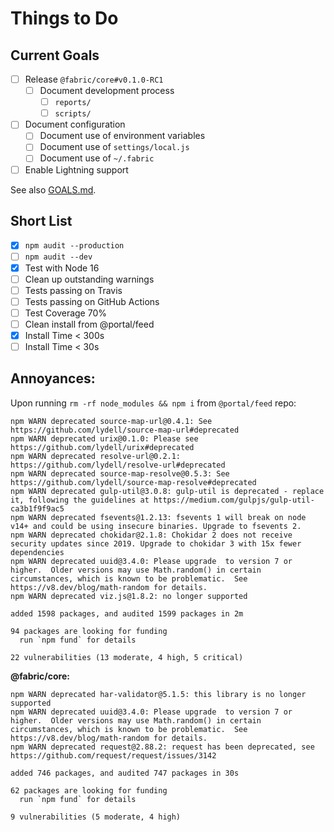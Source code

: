 # Things to Do
## Current Goals
- [ ] Release `@fabric/core#v0.1.0-RC1`
  - [ ] Document development process
    - [ ] `reports/`
    - [ ] `scripts/`
- [ ] Document configuration
  - [ ] Document use of environment variables
  - [ ] Document use of `settings/local.js`
  - [ ] Document use of `~/.fabric`
- [ ] Enable Lightning support

See also [GOALS.md][goals].

## Short List
- [x] `npm audit --production`
- [ ] `npm audit --dev`
- [x] Test with Node 16
- [ ] Clean up outstanding warnings
- [ ] Tests passing on Travis
- [ ] Tests passing on GitHub Actions
- [ ] Test Coverage 70%
- [ ] Clean install from @portal/feed
- [x] Install Time < 300s
- [ ] Install Time < 30s

## Annoyances:
Upon running `rm -rf node_modules && npm i` from `@portal/feed` repo:
```
npm WARN deprecated source-map-url@0.4.1: See https://github.com/lydell/source-map-url#deprecated
npm WARN deprecated urix@0.1.0: Please see https://github.com/lydell/urix#deprecated
npm WARN deprecated resolve-url@0.2.1: https://github.com/lydell/resolve-url#deprecated
npm WARN deprecated source-map-resolve@0.5.3: See https://github.com/lydell/source-map-resolve#deprecated
npm WARN deprecated gulp-util@3.0.8: gulp-util is deprecated - replace it, following the guidelines at https://medium.com/gulpjs/gulp-util-ca3b1f9f9ac5
npm WARN deprecated fsevents@1.2.13: fsevents 1 will break on node v14+ and could be using insecure binaries. Upgrade to fsevents 2.
npm WARN deprecated chokidar@2.1.8: Chokidar 2 does not receive security updates since 2019. Upgrade to chokidar 3 with 15x fewer dependencies
npm WARN deprecated uuid@3.4.0: Please upgrade  to version 7 or higher.  Older versions may use Math.random() in certain circumstances, which is known to be problematic.  See https://v8.dev/blog/math-random for details.
npm WARN deprecated viz.js@1.8.2: no longer supported

added 1598 packages, and audited 1599 packages in 2m

94 packages are looking for funding
  run `npm fund` for details

22 vulnerabilities (13 moderate, 4 high, 5 critical)
```

**@fabric/core:**
```
npm WARN deprecated har-validator@5.1.5: this library is no longer supported
npm WARN deprecated uuid@3.4.0: Please upgrade  to version 7 or higher.  Older versions may use Math.random() in certain circumstances, which is known to be problematic.  See https://v8.dev/blog/math-random for details.
npm WARN deprecated request@2.88.2: request has been deprecated, see https://github.com/request/request/issues/3142

added 746 packages, and audited 747 packages in 30s

62 packages are looking for funding
  run `npm fund` for details

9 vulnerabilities (5 moderate, 4 high)
```

[goals]: GOALS.md
